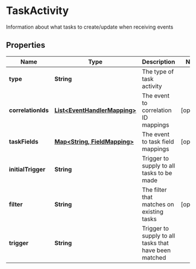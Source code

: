 

# TaskActivity

Information about what tasks to create/update when receiving events

## Properties

| Name | Type | Description | Notes |
|------------ | ------------- | ------------- | -------------|
|**type** | **String** | The type of task activity |  |
|**correlationIds** | [**List&lt;EventHandlerMapping&gt;**](EventHandlerMapping.md) | The event to correlation ID mappings |  [optional] |
|**taskFields** | [**Map&lt;String, FieldMapping&gt;**](FieldMapping.md) | The event to task field mappings |  [optional] |
|**initialTrigger** | **String** | Trigger to supply to all tasks to be made |  |
|**filter** | **String** | The filter that matches on existing tasks |  [optional] |
|**trigger** | **String** | Trigger to supply to all tasks that have been matched |  |



